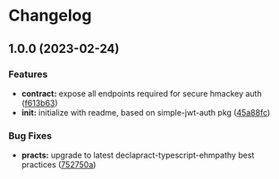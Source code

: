# Changelog

## 1.0.0 (2023-02-24)


### Features

* **contract:** expose all endpoints required for secure hmackey auth ([f613b63](https://github.com/whodisio/simple-hmackey-auth/commit/f613b6314c063853a1b342982f373902506d042f))
* **init:** initialize with readme, based on simple-jwt-auth pkg ([45a88fc](https://github.com/whodisio/simple-hmackey-auth/commit/45a88fca8fa2452cd6a3cf1a24a338fe42b9cadf))


### Bug Fixes

* **practs:** upgrade to latest declapract-typescript-ehmpathy best practices ([752750a](https://github.com/whodisio/simple-hmackey-auth/commit/752750a550ae5421e578f41982273ea797b93d3c))
